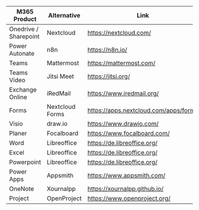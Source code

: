 | M365 Product  | Alternative | Link |
| ------------- | ------------- | ------------- |
| Onedrive / Sharepoint  | Nextcloud  | https://nextcloud.com/ |
| Power Autonate | n8n | https://n8n.io/ |
| Teams | Mattermost | https://mattermost.com/ |
| Teams Video | Jitsi Meet | https://jitsi.org/
| Exchange Online | iRedMail |  https://www.iredmail.org/ |
| Forms | Nextcloud Forms | https://apps.nextcloud.com/apps/forms |
| Visio | draw.io | https://www.drawio.com/ |
| Planer | Focalboard | https://www.focalboard.com/ |
| Word  | Libreoffice | https://de.libreoffice.org/ |
| Excel | Libreoffice | https://de.libreoffice.org/ |
| Powerpoint | Libreoffice | https://de.libreoffice.org/ |
| Power Apps | Appsmith | https://www.appsmith.com/ |
| OneNote | Xournalpp | https://xournalpp.github.io/ |
| Project | OpenProject | https://www.openproject.org/ |
